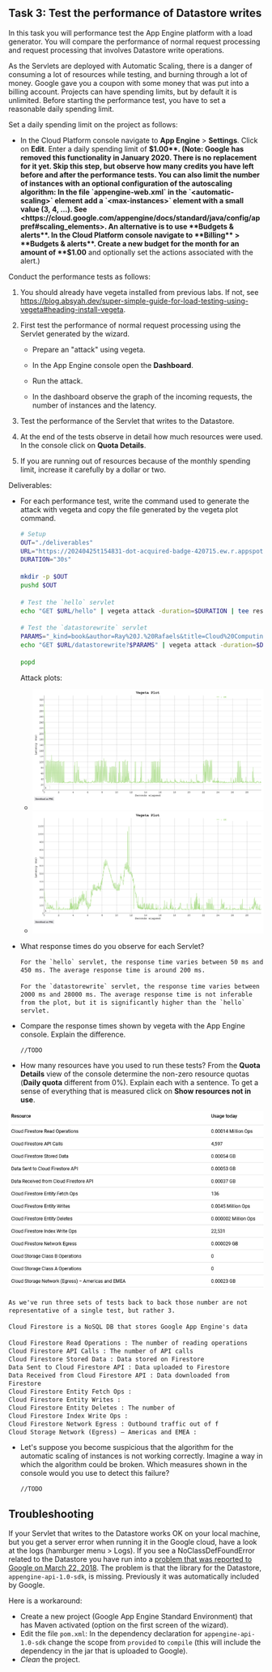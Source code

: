 ## Task 3: Test the performance of Datastore writes

In this task you will performance test the App Engine platform with a
load generator. You will compare the performance of normal request
processing and request processing that involves Datastore write
operations.

As the Servlets are deployed with Automatic Scaling, there is a danger
of consuming a lot of resources while testing, and burning through a
lot of money. Google gave you a coupon with some money that was put
into a billing account. Projects can have spending limits, but by
default it is unlimited. Before starting the performance test, you
have to set a reasonable daily spending limit.

Set a daily spending limit on the project as follows:

- In the Cloud Platform console navigate to **App Engine** >
  **Settings**. Click on **Edit**. Enter a daily spending limit of
  **$1.00**. (Note: Google has removed this functionality in January 2020. There is no replacement for it yet. Skip this step, but observe how many credits you have left before and after the performance tests. You can also limit the number of instances with an optional configuration of the autoscaling algorithm: In the file `appengine-web.xml` in the `<automatic-scaling>` element add a `<max-instances>` element with a small value (3, 4, ...). See <https://cloud.google.com/appengine/docs/standard/java/config/appref#scaling_elements>. An alternative is to use **Budgets & alerts**. In the Cloud Platform console navigate to **Billing** > **Budgets & alerts**. Create a new budget for the month for an amount of **$1.00** and optionally set the actions associated with the alert.)

Conduct the performance tests as follows:

1. You should already have vegeta installed from previous labs. If not, see <https://blog.absyah.dev/super-simple-guide-for-load-testing-using-vegeta#heading-install-vegeta>.

2. First test the performance of normal request processing using the
   Servlet generated by the wizard.

   - Prepare an "attack" using vegeta.

   - In the App Engine console open the **Dashboard**.

   - Run the attack.

   - In the dashboard observe the graph of the incoming requests, the
     number of instances and the latency.

3. Test the performance of the Servlet that writes to the Datastore.

4. At the end of the tests observe in detail how much resources were
   used. In the console click on **Quota Details**.

5. If you are running out of resources because of the monthly spending
   limit, increase it carefully by a dollar or two.

Deliverables:


- For each performance test, write the command used to generate the attack with vegeta and copy the file generated by the vegeta plot command.

  ```bash
  # Setup
  OUT="./deliverables"
  URL="https://20240425t154831-dot-acquired-badge-420715.ew.r.appspot.com"
  DURATION="30s"

  mkdir -p $OUT
  pushd $OUT

  # Test the `hello` servlet
  echo "GET $URL/hello" | vegeta attack -duration=$DURATION | tee result_hello.bin | vegeta plot > plot_hello.html

  # Test the `datastorewrite` servlet
  PARAMS="_kind=book&author=Ray%20J.%20Rafaels&title=Cloud%20Computing%3A%20From%20Beginning%20to%20End"
  echo "GET $URL/datastorewrite?$PARAMS" | vegeta attack -duration=$DURATION | tee result_datastorewrite.bin | vegeta plot > plot_datastorewrite.html

  popd
  ```

  Attack plots:
  - ![plot_hello.png](./deliverables/plot-hello.png)
  - ![plot_datastorewrite.png](./deliverables/plot-datastore.png)
 
- What response times do you observe for each Servlet?

  ```
  For the `hello` servlet, the response time varies between 50 ms and 450 ms. The average response time is around 200 ms.

  For the `datastorewrite` servlet, the response time varies between 2000 ms and 28000 ms. The average response time is not inferable from the plot, but it is significantly higher than the `hello` servlet.
  ```

- Compare the response times shown by vegeta with the App Engine
  console. Explain the difference.

  ```
  //TODO
  ```

- How many resources have you used to run these tests? From the
  **Quota Details** view of the console determine the non-zero resource
  quotas (**Daily quota** different from 0%). Explain each with a sentence.
  To get a sense of everything that is measured click on **Show resources not in use**.

![quota-details.png](deliverables/quota-details.png)

```
As we've run three sets of tests back to back those number are not representative of a single test, but rather 3.

Cloud Firestore is a NoSQL DB that stores Google App Engine's data

Cloud Firestore Read Operations : The number of reading operations
Cloud Firestore API Calls : The number of API calls
Cloud Firestore Stored Data : Data stored on Firestore 
Data Sent to Cloud Firestore API : Data uploaded to Firestore
Data Received from Cloud Firestore API : Data downloaded from Firestore
Cloud Firestore Entity Fetch Ops : 
Cloud Firestore Entity Writes : 
Cloud Firestore Entity Deletes : The number of 
Cloud Firestore Index Write Ops :
Cloud Firestore Network Egress : Outbound traffic out of f 
Cloud Storage Network (Egress) – Americas and EMEA :
```

- Let's suppose you become suspicious that the algorithm for the automatic scaling of
  instances is not working correctly. Imagine a way in which the algorithm could be broken. Which measures shown in the console would you use to detect this failure?

  ```
  //TODO
  ```

## Troubleshooting

If your Servlet that writes to the Datastore works OK on your local
machine, but you get a server error when running it in the Google
cloud, have a look at the logs (hamburger menu > Logs). If you see a
NoClassDefFoundError related to the Datastore you have run into a
[problem that was reported to Google on March 22, 2018](https://issuetracker.google.com/issues/76144204). The
problem is that the library for the Datastore,
`appengine-api-1.0-sdk`, is missing. Previously it was automatically
included by Google.

Here is a workaround:

- Create a new project (Google App Engine Standard Environment) that
  has Maven activated (option on the first screen of the wizard).
- Edit the file `pom.xml`: In the dependency declaration for
  `appengine-api-1.0-sdk` change the scope from `provided` to
  `compile` (this will include the dependency in the jar that is
  uploaded to Google).
- _Clean_ the project.
